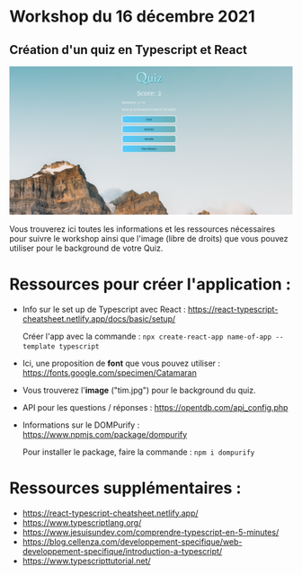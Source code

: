 # Workshop du 16 décembre 2021

## Création d'un quiz en Typescript et React

![Capture de l'app terminée](final.jpg)


Vous trouverez ici toutes les informations et les ressources nécessaires pour suivre le workshop ainsi que l'image (libre de droits) que vous pouvez utiliser pour le background de votre Quiz.



# Ressources pour créer l'application :

* Info sur le set up de Typescript avec React : https://react-typescript-cheatsheet.netlify.app/docs/basic/setup/

    Créer l'app avec la commande : `npx create-react-app name-of-app --template typescript`




* Ici, une proposition de **font** que vous pouvez utiliser : https://fonts.google.com/specimen/Catamaran




* Vous trouverez l'**image** ("tim.jpg") pour le background du quiz.



* API pour les questions / réponses : https://opentdb.com/api_config.php




* Informations sur le DOMPurify : https://www.npmjs.com/package/dompurify

    Pour installer le package, faire la commande : `npm i dompurify`



# Ressources supplémentaires :

* https://react-typescript-cheatsheet.netlify.app/
* https://www.typescriptlang.org/
* https://www.jesuisundev.com/comprendre-typescript-en-5-minutes/
* https://blog.cellenza.com/developpement-specifique/web-developpement-specifique/introduction-a-typescript/
* https://www.typescripttutorial.net/